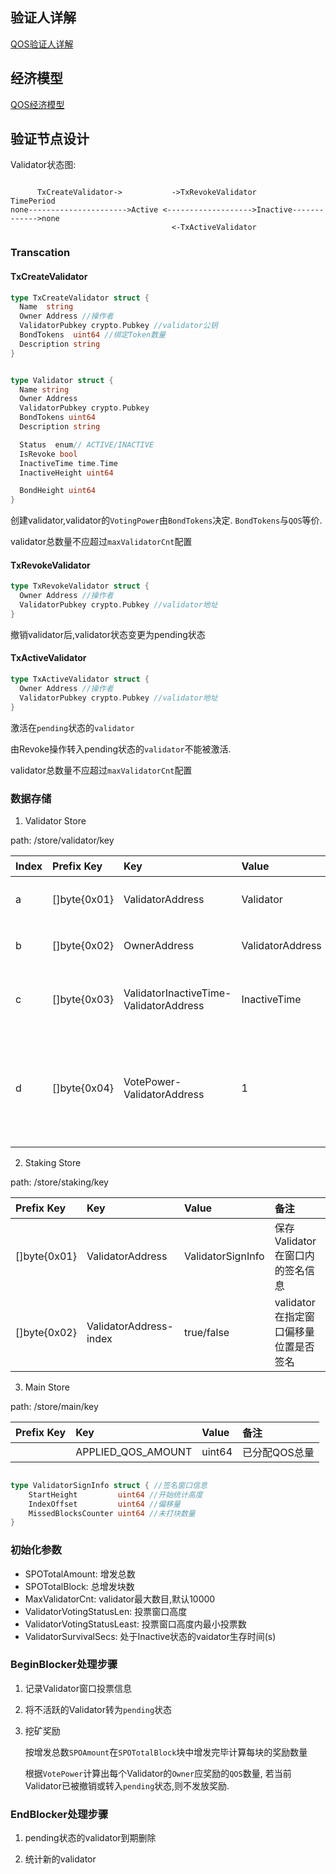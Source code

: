 ## 验证人详解

[QOS验证人详解](../validators/all_about_validators.md)

## 经济模型

[QOS经济模型](../validators/eco_module.md)

## 验证节点设计

Validator状态图:

```

      TxCreateValidator->           ->TxRevokeValidator          TimePeriod
none---------------------->Active <------------------->Inactive------------->none
                                    <-TxActiveValidator
```

### Transcation

#### TxCreateValidator

```go
type TxCreateValidator struct {
  Name  string
  Owner Address //操作者
  ValidatorPubkey crypto.Pubkey //validator公钥
  BondTokens  uint64 //绑定Token数量
  Description string
}


type Validator struct {
  Name string
  Owner Address
  ValidatorPubkey crypto.Pubkey
  BondTokens uint64
  Description string

  Status  enum// ACTIVE/INACTIVE
  IsRevoke bool
  InactiveTime time.Time
  InactiveHeight uint64

  BondHeight uint64
}
```
创建validator,validator的`VotingPower`由`BondTokens`决定. `BondTokens`与`QOS`等价.

validator总数量不应超过`maxValidatorCnt`配置


#### TxRevokeValidator

```go
type TxRevokeValidator struct {
  Owner Address //操作者
  ValidatorPubkey crypto.Pubkey //validator地址
}
```

撤销validator后,validator状态变更为pending状态

#### TxActiveValidator

```go
type TxActiveValidator struct {
  Owner Address //操作者
  ValidatorPubkey crypto.Pubkey //validator地址
}

```

激活在`pending`状态的`validator`

由Revoke操作转入pending状态的`validator`不能被激活.

validator总数量不应超过`maxValidatorCnt`配置

### 数据存储

1. Validator Store

path: /store/validator/key

|Index| Prefix Key | Key     | Value | 备注|
|:--|:----       | :-------| :---- | :----|
|a| []byte{0x01} | ValidatorAddress | Validator | 保存Validator信息|
|b| []byte{0x02} | OwnerAddress | ValidatorAddress | Owner与Validator映射关系 |
|c| []byte{0x03} | ValidatorInactiveTime-ValidatorAddress |InactiveTime| 处于inactive状态的Validator|
|d| []byte{0x04} | VotePower-ValidatorAddress|1| 按VotePower排序的Validator地址,不包含`inactive`状态的Validator|

2. Staking Store

path: /store/staking/key

| Prefix Key | Key     | Value | 备注|
|:----       | :-------| :---- | :----|
| []byte{0x01} | ValidatorAddress | ValidatorSignInfo | 保存Validator在窗口内的签名信息|
| []byte{0x02} | ValidatorAddress-index | true/false | validator在指定窗口偏移量位置是否签名 |


3. Main Store

path: /store/main/key

| Prefix Key | Key     | Value | 备注|
|:----       | :-------| :---- | :----|
| | APPLIED_QOS_AMOUNT|uint64|已分配QOS总量|



```go

type ValidatorSignInfo struct { //签名窗口信息
	StartHeight         uint64 //开始统计高度
	IndexOffset         uint64 //偏移量
	MissedBlocksCounter uint64 //未打块数量
}

```


### 初始化参数

* SPOTotalAmount: 增发总数
* SPOTotalBlock: 总增发块数
* MaxValidatorCnt: validator最大数目,默认10000
* ValidatorVotingStatusLen: 投票窗口高度
* ValidatorVotingStatusLeast: 投票窗口高度内最小投票数
* ValidatorSurvivalSecs: 处于Inactive状态的vaidator生存时间(s)


### BeginBlocker处理步骤

1. 记录Validator窗口投票信息

2. 将不活跃的Validator转为`pending`状态

3. 挖矿奖励

   按增发总数`SPOAmount`在`SPOTotalBlock`块中增发完毕计算每块的奖励数量

   根据`VotePower`计算出每个Validator的`Owner`应奖励的`QOS`数量, 若当前Validator已被撤销或转入`pending`状态,则不发放奖励.

### EndBlocker处理步骤

1. pending状态的validator到期删除

2. 统计新的validator




